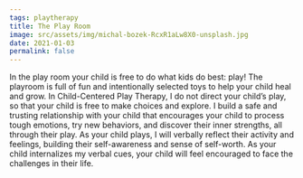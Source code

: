```yaml
---
tags: playtherapy
title: The Play Room
image: src/assets/img/michal-bozek-RcxR1aLw8X0-unsplash.jpg
date: 2021-01-03
permalink: false
---
```

In the play room your child is free to do what kids do best: play! The playroom is full of fun and intentionally
selected toys to help your child heal and grow. In Child-Centered Play Therapy, I do not direct your child’s play, so
that your child is free to make choices and explore. I build a safe and trusting relationship with your child that
encourages your child to process tough emotions, try new behaviors, and discover their inner strengths, all through
their play. As your child plays, I will verbally reflect their activity and feelings, building their self-awareness and
sense of self-worth. As your child internalizes my verbal cues, your child will feel encouraged to face the challenges
in their life.
